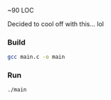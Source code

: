 ~90 LOC

Decided to cool off with this... lol

### Build
```bash
gcc main.c -o main
```

### Run
```bash
./main 
```
